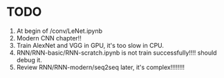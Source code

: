 # TODO
1. At begin of /conv/LeNet.ipynb
2. Modern CNN chapter!!
3. Train AlexNet and VGG in GPU, it's too slow in CPU.
4. RNN/RNN-basic/RNN-scratch.ipynb is not train successfully!!!! should debug it.
5. Review RNN/RNN-modern/seq2seq later, it's complex!!!!!!!!